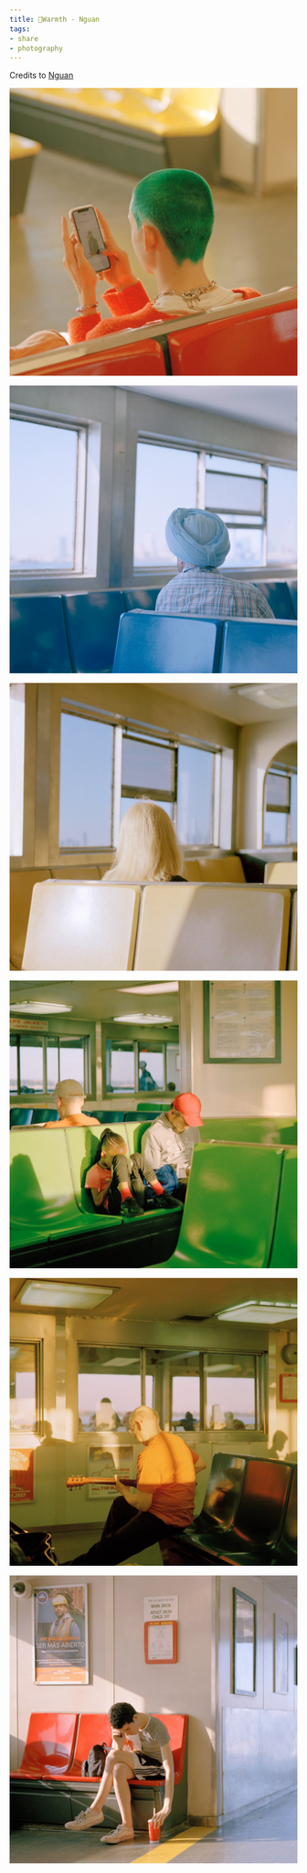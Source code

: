 ```yaml
---
title: 🎈Warmth - Nguan
tags:
- share
- photography
---
```


Credits to [Nguan](https://www.instagram.com/_nguan_/)


![](Photography/Style/attachments/167396766_118928406833773_7462235788758622009_n.jpg)

![](Photography/Style/attachments/275801921_507726407459443_2779968335661218284_n.jpg)

![](Photography/Style/attachments/275101252_116346090976633_4116581661408205933_n.jpg)


![](Photography/Style/attachments/152391470_356387755409221_8144178651765781801_n.jpg)


![](Photography/Style/attachments/153386473_426909131936316_8535520818773302544_n.jpg)


![](Photography/Style/attachments/156216827_337435770999537_8250898900544979316_n.jpg)



